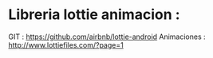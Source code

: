 # Libreria lottie animacion :

  GIT : https://github.com/airbnb/lottie-android
  Animaciones : http://www.lottiefiles.com/?page=1
